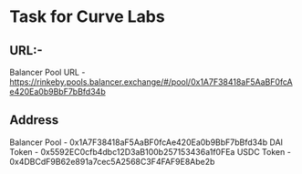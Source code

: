 # Task for Curve Labs

## URL:-
Balancer Pool URL - https://rinkeby.pools.balancer.exchange/#/pool/0x1A7F38418aF5AaBF0fcAe420Ea0b9BbF7bBfd34b


## Address
 Balancer Pool - 0x1A7F38418aF5AaBF0fcAe420Ea0b9BbF7bBfd34b
 DAI Token - 0x5592EC0cfb4dbc12D3aB100b257153436a1f0FEa
 USDC Token - 0x4DBCdF9B62e891a7cec5A2568C3F4FAF9E8Abe2b
 
 
